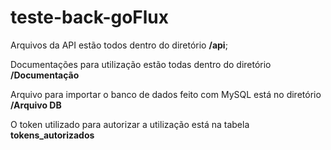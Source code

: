 # teste-back-goFlux

Arquivos da API estão todos dentro do diretório **/api**;

Documentações para utilização estão todas dentro do diretório **/Documentação**

Arquivo para importar o banco de dados feito com MySQL está no diretório **/Arquivo DB**


O token utilizado para autorizar a utilização está na tabela **tokens_autorizados**
